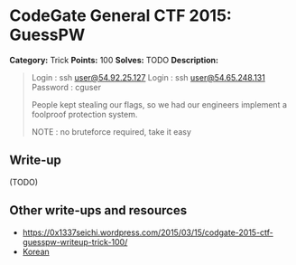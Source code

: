 # CodeGate General CTF 2015: GuessPW

**Category:** Trick
**Points:** 100
**Solves:** TODO
**Description:** 

> Login : ssh user@54.92.25.127
> Login : ssh user@54.65.248.131
> Password : cguser
> 
> People kept stealing our flags, so we had our engineers implement a foolproof protection system.
> 
> NOTE : no bruteforce required, take it easy

## Write-up

(TODO)

## Other write-ups and resources

* <https://0x1337seichi.wordpress.com/2015/03/15/codgate-2015-ctf-guesspw-writeup-trick-100/>
* [Korean](http://cd80.tistory.com/64)